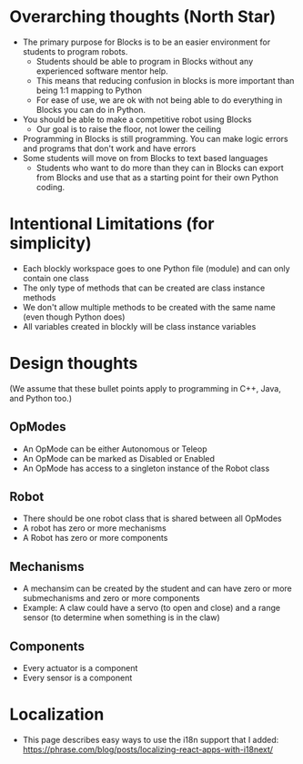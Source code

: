 # Overarching thoughts (North Star)
* The primary purpose for Blocks is to be an easier environment for students to program robots.
    * Students should be able to program in Blocks without any experienced software mentor help.
    * This means that reducing confusion in blocks is more important than being 1:1 mapping to Python
    * For ease of use, we are ok with not being able to do everything in Blocks you can do in Python.
* You should be able to make a competitive robot using Blocks
    * Our goal is to raise the floor, not lower the ceiling
* Programming in Blocks is still programming.   You can make logic errors and programs that don't work and have errors
* Some students will move on from Blocks to text based languages
    * Students who want to do more than they can in Blocks can export from Blocks and use that as a starting point for their own Python coding.

# Intentional Limitations (for simplicity)
* Each blockly workspace goes to one Python file (module) and can only contain one class
* The only type of methods that can be created are class instance methods
* We don't allow multiple methods to be created with the same name (even though Python does)
* All variables created in blockly will be class instance variables

# Design thoughts
(We assume that these bullet points apply to programming in C++, Java, and Python too.)
## OpModes
* An OpMode can be either Autonomous or Teleop
* An OpMode can be marked as Disabled or Enabled
* An OpMode has access to a singleton instance of the Robot class
## Robot
* There should be one robot class that is shared between all OpModes
* A robot has zero or more mechanisms 
* A Robot has zero or more components

## Mechanisms
* A mechansim can be created by the student and can have zero or more submechanisms and zero or more components
* Example:  A claw could have a servo (to open and close) and a range sensor (to determine when something is in the claw)

## Components
* Every actuator is a component
* Every sensor is a component

# Localization 
* This page describes easy ways to use the i18n support that I added: https://phrase.com/blog/posts/localizing-react-apps-with-i18next/